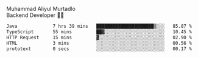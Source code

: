 Muhammad Aliyul Murtadlo
<br>
Backend Developer 👨‍💻
<br>
<!--START_SECTION:waka-->

```txt
Java             7 hrs 39 mins   █████████████████████▒░░░   85.87 %
TypeScript       55 mins         ██▓░░░░░░░░░░░░░░░░░░░░░░   10.45 %
HTTP Request     15 mins         ▓░░░░░░░░░░░░░░░░░░░░░░░░   02.90 %
HTML             3 mins          ░░░░░░░░░░░░░░░░░░░░░░░░░   00.56 %
prototext        0 secs          ░░░░░░░░░░░░░░░░░░░░░░░░░   00.17 %
```

<!--END_SECTION:waka-->
